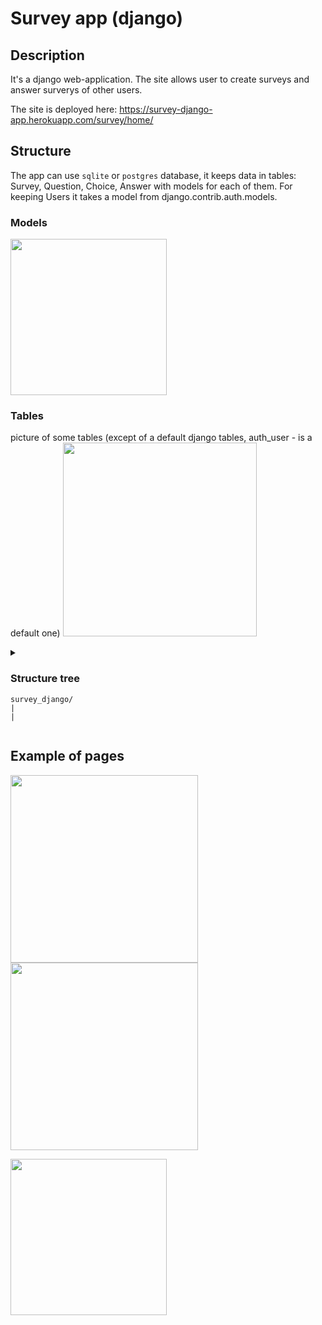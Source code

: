 <body>
        
# Survey app (django)
        

## Description
It's a django web-application. The site allows user to create surveys and answer surverys of other users.

The site is deployed here: https://survey-django-app.herokuapp.com/survey/home/

## Structure
The app can use `sqlite` or `postgres` database, it keeps data in tables: Survey, Question, Choice, Answer with models for each of them.
For keeping Users it takes a model from django.contrib.auth.models.

### Models
<img src="https://user-images.githubusercontent.com/8655093/198866948-5690511c-6c0f-45b6-9c37-95e0424db625.jpg" height="250"> </img>

### Tables
picture of some tables (except of a default django tables, auth_user - is a default one)
<img src="https://user-images.githubusercontent.com/8655093/198867044-4c7ba45b-c66e-4f7e-8599-2a96ad472dbd.jpg" height="310"> </img>



<details close="">
<summary>  
        
### Structure tree
```
survey_django/
|
|
```
        

</summary> 
        
```
        
|   .env
|   .env-example
|   .gitignore
|   .pylintrc
|   docker-compose.yml
|   Makefile
|   manage.py
|   poetry.lock
|   Procfile
|   pyproject.toml
|   pytest.ini
|   README.md
|   requirements.txt
|   runtime.txt
|   
|       
+---static
|   |   __init__.py
|   |   
|   +---css
|   |       styles.css
|   |       
|   +---images
|   |       favicon.ico
|   |       results-example.jpg
|   |       survey-detail-example.jpg
|   |       your-list-example.jpg
|   |       
|   \---templates
|           add_template.html
|           answer.html
|           base.html
|           home.html
|           login.html
|           messages.html
|           queston_detail.html
|           register.html
|           results.html
|           surveys_list.html
|           surveys_to_pass_list.html
|           survey_detail.html
|           
+---survey_app
|   |   admin.py
|   |   apps.py
|   |   crud.py
|   |   download.py
|   |   forms.py
|   |   models.py
|   |   urls.py
|   |   __init__.py
|   |   
|   +---migrations
|   |       0001_initial.py
|   |       __init__.py
|   |       
|   +---tests
|   |       conftest.py
|   |       tests.py
|   |       test_urls.py
|   |       utils.py
|   |       
|   \---views
|           utils.py
|           views.py
|           views_choices_answers.py
|           views_questions.py
|           views_survey.py
|           view_mixin.py
|           
\---survey_project
        asgi.py
        settings.py
        tests.py
        urls.py
        wsgi.py
        __init__.py
        
 ```
        
</details>


## Example of pages
        
 <div>
   
 <img src="https://user-images.githubusercontent.com/8655093/179979528-a8929f24-56fc-4b48-a759-0b3d461d38e8.jpg" height="300"> </img>
 <img src="https://user-images.githubusercontent.com/8655093/179979519-b02dda72-7606-4d3b-8b6a-23a845f80f14.jpg" height="300"> </img>
  
 <img src="https://user-images.githubusercontent.com/8655093/179979529-27a16627-6185-4434-a0ce-6ef5b08722b2.jpg" height="250"> </img>
   
</div>
  

</body>
